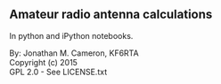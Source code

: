 Amateur radio antenna calculations 
----------------------------------

In python and iPython notebooks.

By: Jonathan M. Cameron, KF6RTA  
Copyright (c) 2015  
GPL 2.0 - See LICENSE.txt

